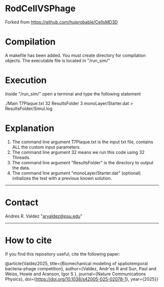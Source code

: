 # RodCellVSPhage

Forked from https://github.com/huiprobable/CellsMD3D

# Compilation
A makefile has been added. You must create directory for compilation objects.
The executable file is located in "/run_sim/"

# Execution
Inside "/run_sim/" open a terminal and type the following statement

./Main T7Plaque.txt 32 ResultsFolder 3 monoLayer/Starter.dat > ResultsFolder/Simul.log

# Explanation
1. The command line argument T7Plaque.txt is the input txt file, contains ALL the custom input parameters. 
2. The command line argument 32 means we run this code using 32 Threads.
3. The command line argument "ResultsFolder" is the directory to output the data.
4. The command line argument "monoLayer/Starter.dat" (optional) initializes the test with a previous known solution.


---
# Contact

Andres R. Valdez "arvaldez@psu.edu"

---
# How to cite
If you find this repository useful, cite the following paper:

@article{Valdez2025,
title={Biomechanical modeling of spatiotemporal bacteria-phage competition},
author={Valdez, Andr\'es R and Sun, Paul and Weiss, Howie and Aranson, Igor S },
journal={Nature Communications Physics},
doi={https://doi.org/10.1038/s42005-025-02078-1},
year={2025}}

